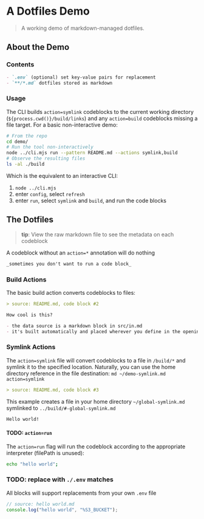 # A Dotfiles Demo

> A working demo of markdown-managed dotfiles.

## About the Demo

### Contents

```md
- `.env` (optional) set key-value pairs for replacement
- `**/*.md` dotfiles stored as markdown
```

### Usage

The CLI builds `action=symlink` codeblocks to the current working directory (`${process.cwd()}/build/links`) and any `action=build` codeblocks missing a file target. For a basic non-interactive demo:

```sh
# From the repo
cd demo/
# Run the tool non-interactively
node ../cli.mjs run --pattern README.md --actions symlink,build
# Observe the resulting files
ls -al ./build
```

Which is the equivalent to an interactive CLI:

1. `node ../cli.mjs`
1. enter `config`, select `refresh`
1. enter `run`, select `symlink` and `build`, and run the code blocks

## The Dotfiles
> **tip**: View the raw markdown file to see the metadata on each codeblock

A codeblock without an `action=*` annotation will do nothing

```md
_sometimes you don't want to run a code block_
```

### Build Actions
The basic build action converts codeblocks to files:

```md build/readme-built.md action=build title="Demo: build action"
> source: README.md, code block #2

How cool is this?

- the data source is a markdown block in src/in.md
- it's built automatically and placed wherever you define in the opening tag
```

### Symlink Actions

The `action=symlink` file will convert codeblocks to a file in `/build/*` and symlink it to the specified location. Naturally, you can use the home directory reference in the file destination: `md ~/demo-symlink.md action=symlink`

```md build/readme-symlink.md action=symlink title="Demo: symlink action (local)"
> source: README.md, code block #3
```

This example creates a file in your home directory `~/global-symlink.md` symlinked to `../build/#-global-symlink.md`

```md $HOME/dotfiles-md-demo.md action=symlink title="Demo: symlink action (GLOBAL)"
Hello world!
```

#### TODO: `action=run`

The `action=run` flag will run the codeblock according to the appropriate interpreter (filePath is unused):

```sh action=run title=demo-action-run disabled=true
echo "hello world";
```

### TODO: replace with `./.env` matches

All blocks will support replacements from your own `.env` file

```js ../out/hello-world.js action=build title=find-replace-demo disabled=true
// source: hello world.md
console.log("hello world", "%S3_BUCKET");
```
